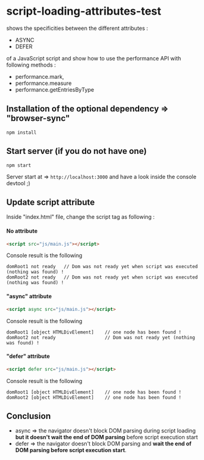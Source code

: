 # script-loading-attributes-test
shows the specificities between the different attributes :
* ASYNC 
* DEFER

of a JavaScript script and show how to use the performance API with following methods : 
* performance.mark, 
* performance.measure
* performance.getEntriesByType

## Installation of the optional dependency => "browser-sync"
`npm install`

## Start server (if you do not have one)
`npm start`

Server start at => `http://localhost:3000` and have a look inside the console devtool ;)

## Update script attribute
Inside "index.html" file, change the script tag as following :
#### No attribute
```html
<script src="js/main.js"></script>
```
Console result is the following
```
domRoot1 not ready   // Dom was not ready yet when script was executed (nothing was found) !
domRoot2 not ready   // Dom was not ready yet when script was executed (nothing was found) !
```

#### "async" attribute
```html
<script async src="js/main.js"></script>
```
Console result is the following
```
domRoot1 [object HTMLDivElement]    // one node has been found !
domRoot2 not ready                  // Dom was not ready yet (nothing was found) !
```

#### "defer" attribute
```html
<script defer src="js/main.js"></script>
```
Console result is the following
```
domRoot1 [object HTMLDivElement]    // one node has been found !
domRoot2 [object HTMLDivElement]    // one node has been found !
```

## Conclusion
* async => the navigator doesn't block DOM parsing during script loading **but it doesn't wait the end of DOM parsing** before script execution start
* defer => the navigator doesn't block DOM parsing and **wait the end of DOM parsing before script execution start**.  